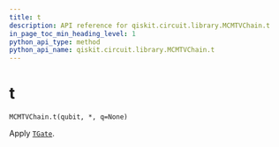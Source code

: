 ```yaml
---
title: t
description: API reference for qiskit.circuit.library.MCMTVChain.t
in_page_toc_min_heading_level: 1
python_api_type: method
python_api_name: qiskit.circuit.library.MCMTVChain.t
---
```


# t

<span id="qiskit.circuit.library.MCMTVChain.t" />

`MCMTVChain.t(qubit, *, q=None)`

Apply [`TGate`](qiskit.circuit.library.TGate "qiskit.circuit.library.TGate").

